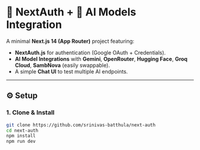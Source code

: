 # 🔐 NextAuth + 🤖 AI Models Integration

A minimal **Next.js 14 (App Router)** project featuring:
- **NextAuth.js** for authentication (Google OAuth + Credentials).
- **AI Model Integrations** with **Gemini**, **OpenRouter**, **Hugging Face**, **Groq Cloud**, **SambNova** (easily swappable).
- A simple **Chat UI** to test multiple AI endpoints.


---

## ⚙️ Setup

### 1. Clone & Install
```bash
git clone https://github.com/srinivas-batthula/next-auth
cd next-auth
npm install
npm run dev
